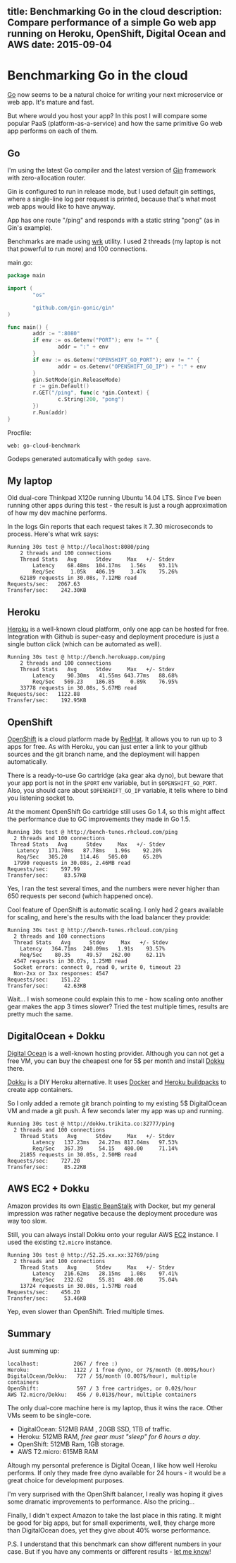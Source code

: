 title: Benchmarking Go in the cloud
description: Compare performance of a simple Go web app running on Heroku, OpenShift, Digital Ocean and AWS
date: 2015-09-04
---

# Benchmarking Go in the cloud

[Go] now seems to be a natural choice for writing your next microservice or web
app. It's mature and fast.

But where would you host your app? In this post I will compare some popular
PaaS (platform-as-a-service) and how the same primitive Go web app performs on
each of them.

## Go

I'm using the latest Go compiler and the latest version of [Gin] framework
with zero-allocation router.

Gin is configured to run in release mode, but I used default gin settings,
where a single-line log per request is printed, because that's what most web
apps would like to have anyway.

App has one route "/ping" and responds with a static string "pong" (as in Gin's
example).

Benchmarks are made using [wrk] utility. I used 2 threads (my laptop is not
that powerful to run more) and 100 connections.

main.go:

``` go
package main

import (
        "os"

        "github.com/gin-gonic/gin"
)

func main() {
        addr := ":8080"
        if env := os.Getenv("PORT"); env != "" {
                addr = ":" + env
        }
        if env := os.Getenv("OPENSHIFT_GO_PORT"); env != "" {
                addr = os.Getenv("OPENSHIFT_GO_IP") + ":" + env
        }
        gin.SetMode(gin.ReleaseMode)
        r := gin.Default()
        r.GET("/ping", func(c *gin.Context) {
                c.String(200, "pong")
        })
        r.Run(addr)
}
```

Procfile:
```
web: go-cloud-benchmark
```

Godeps generated automatically with `godep save`.

## My laptop

Old dual-core Thinkpad X120e running Ubuntu 14.04 LTS. Since I've been running
other apps during this test - the result is just a rough approximation of how
my dev machine performs.

In the logs Gin reports that each request takes it 7..30 microseconds to
process. Here's what wrk says:

```
Running 30s test @ http://localhost:8080/ping
	2 threads and 100 connections
	Thread Stats   Avg      Stdev     Max   +/- Stdev
		Latency    68.48ms  104.17ms   1.56s    93.11%
		Req/Sec     1.05k   406.19     3.47k    75.26%
	62189 requests in 30.08s, 7.12MB read
Requests/sec:   2067.63
Transfer/sec:    242.30KB
```

## Heroku

[Heroku] is a well-known cloud platform, only one app can be hosted for free.
Integration with Github is super-easy and deployment procedure is just a single
button click (which can be automated as well).

```
Running 30s test @ http://bench.herokuapp.com/ping
	2 threads and 100 connections
	Thread Stats   Avg      Stdev     Max   +/- Stdev
		Latency    90.30ms   41.55ms 643.77ms   88.68%
		Req/Sec   569.23    186.85     0.89k    76.95%
	33778 requests in 30.08s, 5.67MB read
Requests/sec:   1122.88
Transfer/sec:    192.95KB
```

## OpenShift

[OpenShift] is a cloud platform made by [RedHat]. It allows you to run up to 3
apps for free. As with Heroku, you can just enter a link to your github sources
and the git branch name, and the deployment will happen automatically.

There is a ready-to-use Go cartridge (aka gear aka dyno), but beware that your
app port is not in the `$PORT` env variable, but in `$OPENSHIFT_GO_PORT`. Also,
you should care about `$OPENSHIFT_GO_IP` variable, it tells where to bind you
listening socket to.

At the moment OpenShift Go cartridge still uses Go 1.4, so this might affect
the performance due to GC improvements they made in Go 1.5.

```
Running 30s test @ http://bench-tunes.rhcloud.com/ping
  2 threads and 100 connections
 Thread Stats   Avg      Stdev     Max   +/- Stdev
   Latency   171.70ms   87.78ms   1.96s    92.20%
   Req/Sec   305.20    114.46   505.00     65.20%
  17990 requests in 30.08s, 2.46MB read
Requests/sec:    597.99
Transfer/sec:     83.57KB
```

Yes, I ran the test several times, and the numbers were never higher than 650
requests per second (which happened once).

Cool feature of OpenShift is automatic scaling. I only had 2 gears available
for scaling, and here's the results with the load balancer they provide:

```
Running 30s test @ http://bench-tunes.rhcloud.com/ping
  2 threads and 100 connections
  Thread Stats   Avg      Stdev     Max   +/- Stdev
    Latency   364.71ms  240.09ms   1.91s    93.57%
    Req/Sec    80.35     49.57   262.00     62.11%
  4547 requests in 30.07s, 1.25MB read
  Socket errors: connect 0, read 0, write 0, timeout 23
  Non-2xx or 3xx responses: 4547
Requests/sec:    151.22
Transfer/sec:     42.63KB
```

Wait... I wish someone could explain this to me - how scaling onto another gear
makes the app 3 times slower? Tried the test multiple times, results are pretty
much the same.

## DigitalOcean + Dokku

[Digital Ocean] is a well-known hosting provider. Although you can not get a
free VM, you can buy the cheapest one for 5$ per month and install [Dokku]
there.

[Dokku] is a DIY Heroku alternative. It uses [Docker] and [Heroku buildpacks]
to create app containers.

So I only added a remote git branch pointing to my existing 5$ DigitalOcean VM
and made a git push. A few seconds later my app was up and running.

```
Running 30s test @ http://dokku.trikita.co:32777/ping
  2 threads and 100 connections
	Thread Stats   Avg      Stdev     Max   +/- Stdev
		Latency   137.23ms   24.27ms 817.04ms   97.53%
		Req/Sec   367.39     54.15   480.00     71.14%
	21855 requests in 30.05s, 2.50MB read
Requests/sec:    727.20
Transfer/sec:     85.22KB
```

## AWS EC2 + Dokku

Amazon provides its own [Elastic BeanStalk] with Docker, but my general
impression was rather negative because the deployment procedure was way too
slow.

Still, you can always install Dokku onto your regular AWS [EC2] instance. I
used the existing `t2.micro` instance.

```
Running 30s test @ http://52.25.xx.xx:32769/ping
  2 threads and 100 connections
	Thread Stats   Avg      Stdev     Max   +/- Stdev
		Latency   216.62ms   28.15ms   1.08s    97.41%
		Req/Sec   232.62     55.81   480.00     75.04%
	13724 requests in 30.08s, 1.57MB read
Requests/sec:    456.20
Transfer/sec:     53.46KB
```

Yep, even slower than OpenShift. Tried multiple times.

## Summary

Just summing up:

```
localhost:           2067 / free :)
Heroku:              1122 / 1 free dyno, or 7$/month (0.009$/hour)
DigitalOcean/Dokku:   727 / 5$/month (0.007$/hour), multiple containers
OpenShift:            597 / 3 free cartridges, or 0.02$/hour
AWS T2.micro/Dokku:   456 / 0.013$/hour, multiple containers
```

The only dual-core machine here is my laptop, thus it wins the race. Other VMs
seem to be single-core.

* DigitalOcean: 512MB RAM , 20GB SSD, 1TB of traffic.
* Heroku: 512MB RAM, *free gear must "sleep" for 6 hours a day*.
* OpenShift: 512MB Ram, 1GB storage.
* AWS T2.micro: 615MB RAM

Altough my persontal preference is Digital Ocean, I like how well Heroku
performs. If only they made free dyno available for 24 hours - it would be a
great choice for development purposes.

I'm very surprised with the OpenShift balancer, I really was hoping it gives
some dramatic improvements to performance. Also the pricing...

Finally, I didn't expect Amazon to take the last place in this rating. It might
be good for big apps, but for small experiments, well, they charge more than
DigitalOcean does, yet they give about 40% worse performance.

P.S. I understand that this benchmark can show different numbers in your case.
But if you have any comments or different results - [let me know]!

[Go]: http://golang.org/
[Gin]: https://github.com/gin-gonic/gin
[wrk]: https://github.com/wg/wrk
[Heroku]: https://heroku.com
[OpenShift]: https://www.openshift.com/
[RedHat]: http://www.redhat.com/en
[Digital Ocean]: http://digitalocean.com
[Dokku]: https://progrium.viewdocs.io/dokku/
[Docker]: https://www.docker.com
[Heroku buildpacks]: https://github.com/gliderlabs/herokuish/tree/master/buildpacks
[Elastic BeanStalk]: http://docs.aws.amazon.com/elasticbeanstalk/latest/dg/Welcome.html
[EC2]: https://aws.amazon.com/ec2/
[let me know]: https://twitter.com/zsergo
